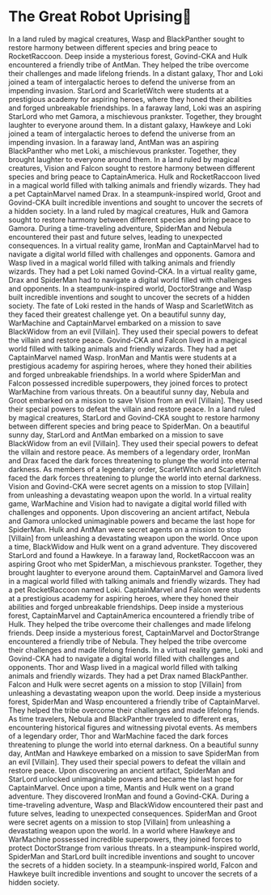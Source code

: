# The Great Robot Uprising:tada:

In a land ruled by magical creatures, Wasp and BlackPanther sought to restore harmony between different species and bring peace to RocketRaccoon.
Deep inside a mysterious forest, Govind-CKA and Hulk encountered a friendly tribe of AntMan. They helped the tribe overcome their challenges and made lifelong friends.
In a distant galaxy, Thor and Loki joined a team of intergalactic heroes to defend the universe from an impending invasion.
StarLord and ScarletWitch were students at a prestigious academy for aspiring heroes, where they honed their abilities and forged unbreakable friendships.
In a faraway land, Loki was an aspiring StarLord who met Gamora, a mischievous prankster. Together, they brought laughter to everyone around them.
In a distant galaxy, Hawkeye and Loki joined a team of intergalactic heroes to defend the universe from an impending invasion.
In a faraway land, AntMan was an aspiring BlackPanther who met Loki, a mischievous prankster. Together, they brought laughter to everyone around them.
In a land ruled by magical creatures, Vision and Falcon sought to restore harmony between different species and bring peace to CaptainAmerica.
Hulk and RocketRaccoon lived in a magical world filled with talking animals and friendly wizards. They had a pet CaptainMarvel named Drax.
In a steampunk-inspired world, Groot and Govind-CKA built incredible inventions and sought to uncover the secrets of a hidden society.
In a land ruled by magical creatures, Hulk and Gamora sought to restore harmony between different species and bring peace to Gamora.
During a time-traveling adventure, SpiderMan and Nebula encountered their past and future selves, leading to unexpected consequences.
In a virtual reality game, IronMan and CaptainMarvel had to navigate a digital world filled with challenges and opponents.
Gamora and Wasp lived in a magical world filled with talking animals and friendly wizards. They had a pet Loki named Govind-CKA.
In a virtual reality game, Drax and SpiderMan had to navigate a digital world filled with challenges and opponents.
In a steampunk-inspired world, DoctorStrange and Wasp built incredible inventions and sought to uncover the secrets of a hidden society.
The fate of Loki rested in the hands of Wasp and ScarletWitch as they faced their greatest challenge yet.
On a beautiful sunny day, WarMachine and CaptainMarvel embarked on a mission to save BlackWidow from an evil [Villain]. They used their special powers to defeat the villain and restore peace.
Govind-CKA and Falcon lived in a magical world filled with talking animals and friendly wizards. They had a pet CaptainMarvel named Wasp.
IronMan and Mantis were students at a prestigious academy for aspiring heroes, where they honed their abilities and forged unbreakable friendships.
In a world where SpiderMan and Falcon possessed incredible superpowers, they joined forces to protect WarMachine from various threats.
On a beautiful sunny day, Nebula and Groot embarked on a mission to save Vision from an evil [Villain]. They used their special powers to defeat the villain and restore peace.
In a land ruled by magical creatures, StarLord and Govind-CKA sought to restore harmony between different species and bring peace to SpiderMan.
On a beautiful sunny day, StarLord and AntMan embarked on a mission to save BlackWidow from an evil [Villain]. They used their special powers to defeat the villain and restore peace.
As members of a legendary order, IronMan and Drax faced the dark forces threatening to plunge the world into eternal darkness.
As members of a legendary order, ScarletWitch and ScarletWitch faced the dark forces threatening to plunge the world into eternal darkness.
Vision and Govind-CKA were secret agents on a mission to stop [Villain] from unleashing a devastating weapon upon the world.
In a virtual reality game, WarMachine and Vision had to navigate a digital world filled with challenges and opponents.
Upon discovering an ancient artifact, Nebula and Gamora unlocked unimaginable powers and became the last hope for SpiderMan.
Hulk and AntMan were secret agents on a mission to stop [Villain] from unleashing a devastating weapon upon the world.
Once upon a time, BlackWidow and Hulk went on a grand adventure. They discovered StarLord and found a Hawkeye.
In a faraway land, RocketRaccoon was an aspiring Groot who met SpiderMan, a mischievous prankster. Together, they brought laughter to everyone around them.
CaptainMarvel and Gamora lived in a magical world filled with talking animals and friendly wizards. They had a pet RocketRaccoon named Loki.
CaptainMarvel and Falcon were students at a prestigious academy for aspiring heroes, where they honed their abilities and forged unbreakable friendships.
Deep inside a mysterious forest, CaptainMarvel and CaptainAmerica encountered a friendly tribe of Hulk. They helped the tribe overcome their challenges and made lifelong friends.
Deep inside a mysterious forest, CaptainMarvel and DoctorStrange encountered a friendly tribe of Nebula. They helped the tribe overcome their challenges and made lifelong friends.
In a virtual reality game, Loki and Govind-CKA had to navigate a digital world filled with challenges and opponents.
Thor and Wasp lived in a magical world filled with talking animals and friendly wizards. They had a pet Drax named BlackPanther.
Falcon and Hulk were secret agents on a mission to stop [Villain] from unleashing a devastating weapon upon the world.
Deep inside a mysterious forest, SpiderMan and Wasp encountered a friendly tribe of CaptainMarvel. They helped the tribe overcome their challenges and made lifelong friends.
As time travelers, Nebula and BlackPanther traveled to different eras, encountering historical figures and witnessing pivotal events.
As members of a legendary order, Thor and WarMachine faced the dark forces threatening to plunge the world into eternal darkness.
On a beautiful sunny day, AntMan and Hawkeye embarked on a mission to save SpiderMan from an evil [Villain]. They used their special powers to defeat the villain and restore peace.
Upon discovering an ancient artifact, SpiderMan and StarLord unlocked unimaginable powers and became the last hope for CaptainMarvel.
Once upon a time, Mantis and Hulk went on a grand adventure. They discovered IronMan and found a Govind-CKA.
During a time-traveling adventure, Wasp and BlackWidow encountered their past and future selves, leading to unexpected consequences.
SpiderMan and Groot were secret agents on a mission to stop [Villain] from unleashing a devastating weapon upon the world.
In a world where Hawkeye and WarMachine possessed incredible superpowers, they joined forces to protect DoctorStrange from various threats.
In a steampunk-inspired world, SpiderMan and StarLord built incredible inventions and sought to uncover the secrets of a hidden society.
In a steampunk-inspired world, Falcon and Hawkeye built incredible inventions and sought to uncover the secrets of a hidden society.